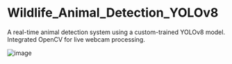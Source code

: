 # Wildlife_Animal_Detection_YOLOv8

A real-time animal detection system using a custom-trained YOLOv8 model.
Integrated OpenCV for live webcam processing.

![image](https://github.com/user-attachments/assets/f58ded93-74bf-4966-b58d-39e177d2ad8b)

